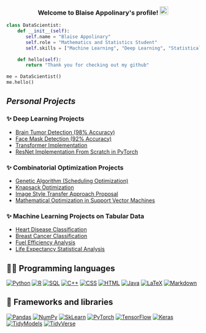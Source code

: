 
<h3 align="center">
  Welcome to Blaise Appolinary's profile!
  <img src="https://media.giphy.com/media/hvRJCLFzcasrR4ia7z/giphy.gif" width="22">
</h3>
 
<!-- Typing SVG by DenverCoder1 - https://github.com/DenverCoder1/readme-typing-svg --> 
<!--p align="center">
  <a href="https://github.com/DenverCoder1/readme-typing-svg"><img src="https://readme-typing-svg.herokuapp.com/?lines=Mathematics%20And%20Statistics%20Student;Let's%20Talk%20Data%20Science;" ></a>
</p -->

```python
class DataScientist:
    def __init__(self):
       self.name = "Blaise Appolinary"
       self.role = "Mathematics and Statistics Student"
       self.skills = ["Machine Learning", "Deep Learning", "Statistical Analysis"]
           
    def hello(self):
       return "Thank you for checking out my github"
           
me = DataScientist()
me.hello()
```


<!-- ### Get to know me better!

- :mortar_board: I'm a third year Mathematics and Statistics Student at the University of British Columbia in Vancouver, Canada.
- :computer: I have extensive experience with Python,R,  Excel and SQL for data Science Analytics.
- I obtained the Google Data Analytics Proffessional Certificate. -->
<!-- :mag: I am currently searching for internship opportunities in Data Science and Analytics. -->
<!-- 💬 Ask me about Machine Learning, soccer or my love for cooking!
- 📫 How to reach me: You can contact me at my email: blaiseappo@gmail.com  -->
<!-- - Check out my Kaggle portfolio here: https://www.kaggle.com/blaiseappolinary/code -->

## *Personal Projects*
### ✨ Deep Learning Projects
- [Brain Tumor Detection (98% Accuracy)](https://github.com/Blaise143/Brain-Tumor-Classification)
- [Face Mask Detection (92% Accuracy)](https://github.com/Blaise143/Face-Mask-Image-Classification)
- [Transformer Implementation](https://github.com/Blaise143/Transformer)
- [ResNet Implementation From Scratch in PyTorch](https://github.com/Blaise143/ResNet-Emplementation)

### ✨ Combinatorial Optimization Projects
- [Genetic Algorithm (Scheduling Optimization)](https://nbviewer.org/github/Blaise143/Scheduling_Optimization--Genetic_Algorithm/blob/main/GeneticAlgorithm.ipynb)
- [Knapsack Optimization](https://nbviewer.org/github/Blaise143/Knapsack-Optimization/blob/main/src/Knapsack.ipynb)
- [Image Style Transfer Approach Proposal](https://nbviewer.org/github/Blaise143/Image-Style-Transfer/blob/main/Image%20Style%20Transfer.ipynb)
- [Mathematical Optimization in Support Vector Machines](https://nbviewer.org/github/Blaise143/Mathematical-Programming-in-Support-Vector-Machines/blob/master/Main.ipynb)

### ✨ Machine Learning Projects on Tabular Data
- [Heart Disease Classification](https://github.com/Blaise143/Heart-Disease-Classification)
- [Breast Cancer Classification](https://github.com/Blaise143/Breast-Cancer-Classification)
- [Fuel Efficiency Analysis](https://github.com/Blaise143/Fuel-Efficiency-Analysis)
- [Life Expectancy Statistical Analysis](https://github.com/Blaise143/Life-Expectancy-Prediction)

<!-- ##🛠️ My favorite tools -->


## 👨‍💻 Programming languages
<p>
    <a href="#"><img alt="Python" src="https://img.shields.io/badge/Python-14354C.svg?logo=python&logoColor=white"></a>
    <a href="#"><img alt="R" src="https://img.shields.io/badge/R-276DC3.svg?logo=r&logoColor=white"></a>
    <a href="#"><img alt="SQL" src="https://custom-icon-badges.herokuapp.com/badge/SQL-025E8C.svg?logo=database&logoColor=white"></a>
    <a href="#"><img alt="C++" src="https://custom-icon-badges.herokuapp.com/badge/C++-9C033A.svg?logo=cpp2&logoColor=white"></a>
    <a href="#"><img alt="CSS" src="https://img.shields.io/badge/CSS-1572B6.svg?logo=css3&logoColor=white"></a>
    <a href="#"><img alt="HTML" src="https://img.shields.io/badge/HTML-E34F26.svg?logo=html5&logoColor=white"></a>
    <a href="#"><img alt="Java" src="https://img.shields.io/badge/Java-007396.svg?logo=java&logoColor=white"></a>
    <a href="#"><img alt="LaTeX" src="https://img.shields.io/badge/LaTeX-008080.svg?logo=LaTeX&logoColor=white"></a>
    <a href="#"><img alt="Markdown" src="https://img.shields.io/badge/Markdown-000000.svg?logo=markdown&logoColor=white"></a>
</p>

## 🧰 Frameworks and libraries
<!--    <a href="#"><img alt="Pytorch" src="https://img.shields.io/badge/Pytorch-Python-%3Cgreen%3E"></a> -->
<p>
    <a href="#"><img alt="Pandas" src="https://img.shields.io/badge/Pandas-150458.svg?logo=pandas&logoColor=white"></a>
    <a href="#"><img alt="NumPy" src="https://img.shields.io/badge/Numpy-013243.svg?logo=numpy&logoColor=white"></a>
    <a href="#"><img alt="SkLearn" src="https://img.shields.io/badge/Scikit--Learn-%23FF6F00.svg?logo=scikit-learn&logoColor=white)"></a>
    <a href="#"><img alt="PyTorch" src="https://img.shields.io/badge/PyTorch-%23FF6F00.svg?logo=PyTorch&logoColor=white"></a>
    <a href="#"><img alt="TensorFlow" src="https://img.shields.io/badge/TensorFlow-%23FF6F00.svg?logo=TensorFlow&logoColor=white"></a>
    <a href="#"><img alt="Keras" src="https://img.shields.io/badge/Keras-%23D00000.svg?logo=Keras&logoColor=white"</a>
    <a href="#"><img alt="TidyModels" src="https://img.shields.io/badge/TidyModels-R-%3Cgreen%3E"></a>
    <a href="#"><img alt="TidyVerse" src="https://img.shields.io/badge/TidyVerse-R-%3Cgreen%3E"></a>
</p>


<!-- ## 📊 Github stats

<!-- https://github.com/Blaise143/github-readme-stats -->
<!-- <p> 
<!--  <summary>💻 GitHub Profile Stats
  <br/>
    <a href="#"><img alt="Blaise Appolinary's Github Stats" src="https://denvercoder1-github-readme-stats.vercel.app/api/?username=Blaise143&show_icons=true&count_private=true&theme=react&hide_border=true&bg_color=1F222E&title_color=F85D7F&icon_color=F8D866&hide=contribs,prs,issues" height="192px"/></a>
  <!--a href="#"><img alt="Blaise Appolinary's Top Languages" src="https://github-readme-stats.vercel.app/api/top-langs/?username=Blaise143&langs_count=8&layout=compact&theme=react&hide_border=true&bg_color=1F222E&title_color=F85D7F&icon_color=F8D866" height="192px"/></a>
  <br/>
  <b>Note:</b> Top languages is only a metric of the languages my public code consists of and doesn't reflect experience or skill level.
  </summary -->
</p>


